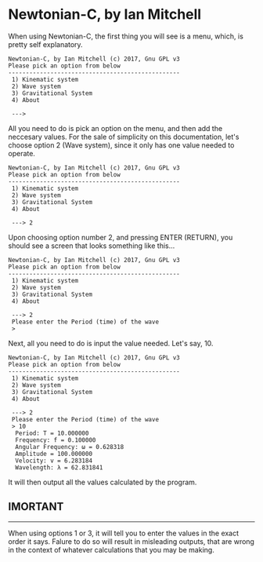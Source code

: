# Newtonian-C, by Ian Mitchell


When using Newtonian-C, the first thing you will see is a menu, which, is pretty self explanatory.

```
Newtonian-C, by Ian Mitchell (c) 2017, Gnu GPL v3
Please pick an option from below 
-------------------------------------------------
 1) Kinematic system
 2) Wave system
 3) Gravitational System
 4) About

 --->
```
All you need to do is pick an option on the menu, and then add the neccesary values. For the sale of simplicity on this documentation, let's choose option 2 (Wave system), since it only has one value needed to operate. 

```
Newtonian-C, by Ian Mitchell (c) 2017, Gnu GPL v3
Please pick an option from below 
-------------------------------------------------
 1) Kinematic system
 2) Wave system
 3) Gravitational System
 4) About

 ---> 2
```

Upon choosing option number 2, and pressing ENTER (RETURN), you should see a screen that looks something like this...

```
Newtonian-C, by Ian Mitchell (c) 2017, Gnu GPL v3
Please pick an option from below 
-------------------------------------------------
 1) Kinematic system
 2) Wave system
 3) Gravitational System
 4) About

 ---> 2
 Please enter the Period (time) of the wave  
 >
```

Next, all you need to do is input the value needed. Let's say, 10.

```
Newtonian-C, by Ian Mitchell (c) 2017, Gnu GPL v3
Please pick an option from below 
-------------------------------------------------
 1) Kinematic system
 2) Wave system
 3) Gravitational System
 4) About

 ---> 2
 Please enter the Period (time) of the wave  
 > 10
  Period: T = 10.000000					    
  Frequency: f = 0.100000					    
  Angular Frequency: ω = 0.628318				    
  Amplitude = 100.000000					    
  Velocity: v = 6.283184					    
  Wavelength: λ = 62.831841
```

It will then output all the values calculated by the program.

## IMORTANT
____

When using options 1 or 3, it will tell you to enter the values in the exact order it says. Falure to do so will result in misleading outputs, that are wrong in the context of whatever calculations that you may be making.
